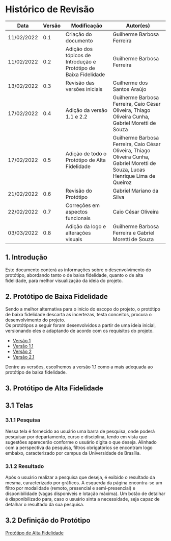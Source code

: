 # Histórico de Revisão
| **Data**   	| **Versão** 	| **Modificação**                                                  	| **Autor(es)**              	|
|------------	|------------	|------------------------------------------------------------------	|----------------------------	|
| 11/02/2022 	|     0.1    	|                       Criação do documento                       	| Guilherme Barbosa Ferreira 	|
| 11/02/2022 	|     0.2    	| Adição dos tópicos de Introdução e Protótipo de Baixa Fidelidade 	| Guilherme Barbosa Ferreira 	|
| 13/02/2022 | 0.3 | Revisão das versões iniciais | Guilherme dos Santos Araújo
| 17/02/2022    |     0.4       | Adição da versão 1.1 e 2.2 | Guilherme Barbosa Ferreira, Caio César Oliveira, Thiago Oliveira Cunha, Gabriel Moretti de Souza
| 17/02/2022 | 0.5 | Adição de todo o Protótipo de Alta Fidelidade | Guilherme Barbosa Ferreira, Caio César Oliveira, Thiago Oliveira Cunha, Gabriel Moretti de Souza, Lucas Henrique Lima de Queiroz
21/02/2022 | 0.6 | Revisão do Protótipo | Gabriel Mariano da Silva
22/02/2022 | 0.7 | Correções em aspectos funcionais | Caio César Oliveira
03/03/2022 | 0.8 | Adição da logo e alterações visuais | Guilherme Barbosa Ferreira e Gabriel Moretti de Souza

## 1. Introdução
Este documento conterá as informações sobre o desenvolvimento do protótipo, abordando tanto o de baixa fidelidade, quanto o de alta fidelidade, para melhor visualização da ideia do projeto.

## 2. Protótipo de Baixa Fidelidade
Sendo a melhor alternativa para o início do escopo do projeto, o protótipo de baixa fidelidade descarta as incertezas, testa conceitos, procura o desenvolvimento do projeto.<br />
Os protótipos a seguir foram desenvolvidos a partir de uma ideia inicial, versionando eles e adaptando de acordo com os requisitos do projeto.
- [Versão 1](https://github.com/fga-eps-mds/Projeto01/issues/33#issuecomment-1036697986)
- [Versão 1.1](https://github.com/fga-eps-mds/Projeto01/issues/33#issuecomment-1043604238)
- [Versão 2](https://github.com/fga-eps-mds/Projeto01/issues/33#issuecomment-1036726061)
- [Versão 2.1](https://github.com/fga-eps-mds/Projeto01/issues/33#issuecomment-1043604238)

Dentre as versões, escolhemos a versão 1.1 como a mais adequada ao protótipo de baixa fidelidade.

## 3. Protótipo de Alta Fidelidade
## 3.1 Telas
### 3.1.1 Pesquisa
Nessa tela é fornecido ao usuário uma barra de pesquisa, onde poderá pesquisar por departamento, curso e disciplina, 
tendo em vista que sugestões aparecerão conforme o usuário digita o que deseja. 
Alinhado com a perspectiva da pesquisa, filtros obrigatórios se encontram logo embaixo, caracterizado por campus da Universidade de Brasília.

### 3.1.2 Resultado
Após o usuário realizar a pesquisa que deseja, é exibido o resultado da mesma, caracterizado por gráficos. A esquerda da página encontra-se um filtro por modalidade (remoto, 
presencial e semi-presencial) e disponibilidade (vagas disponíveis e lotação máxima). Um botão de detalhar é disponibilizado para, caso o usuário sinta a necessidade, seja
capaz de detalhar o resultado da sua pesquisa.

## 3.2 Definição do Protótipo

[Protótipo de Alta Fidelidade](https://github.com/fga-eps-mds/2021.2-INDICAA/issues/34#issuecomment-1058527589)
